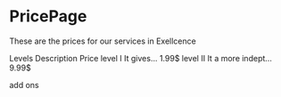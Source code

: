 # PricePage
These are the prices for our services in Exellcence


Levels      Description                   Price
level I    It gives...                    1.99$
level II   It a more indept...            9.99$

add ons
